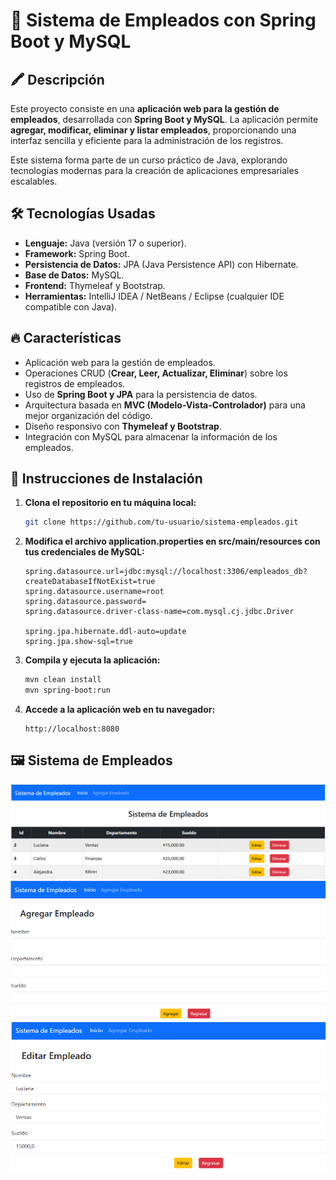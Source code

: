 # 🏢 Sistema de Empleados con Spring Boot y MySQL

## 🖍️ Descripción  
Este proyecto consiste en una **aplicación web para la gestión de empleados**, desarrollada con **Spring Boot y MySQL**. La aplicación permite **agregar, modificar, eliminar y listar empleados**, proporcionando una interfaz sencilla y eficiente para la administración de los registros.  

Este sistema forma parte de un curso práctico de Java, explorando tecnologías modernas para la creación de aplicaciones empresariales escalables.  

## 🛠️ Tecnologías Usadas  
- **Lenguaje:** Java (versión 17 o superior).  
- **Framework:** Spring Boot.  
- **Persistencia de Datos:** JPA (Java Persistence API) con Hibernate.  
- **Base de Datos:** MySQL.  
- **Frontend:** Thymeleaf y Bootstrap.  
- **Herramientas:** IntelliJ IDEA / NetBeans / Eclipse (cualquier IDE compatible con Java).  

## 🔥 Características  
- Aplicación web para la gestión de empleados.  
- Operaciones CRUD (**Crear, Leer, Actualizar, Eliminar**) sobre los registros de empleados.  
- Uso de **Spring Boot y JPA** para la persistencia de datos.  
- Arquitectura basada en **MVC (Modelo-Vista-Controlador)** para una mejor organización del código.  
- Diseño responsivo con **Thymeleaf y Bootstrap**.  
- Integración con MySQL para almacenar la información de los empleados.  

## 🚀 Instrucciones de Instalación  
1. **Clona el repositorio en tu máquina local:**
   ```bash
   git clone https://github.com/tu-usuario/sistema-empleados.git
   ```

2. **Modifica el archivo application.properties en src/main/resources con tus credenciales de MySQL:**
   ````properties
   spring.datasource.url=jdbc:mysql://localhost:3306/empleados_db?createDatabaseIfNotExist=true
   spring.datasource.username=root
   spring.datasource.password=
   spring.datasource.driver-class-name=com.mysql.cj.jdbc.Driver

   spring.jpa.hibernate.ddl-auto=update
   spring.jpa.show-sql=true
   ````

3. **Compila y ejecuta la aplicación:**
   ```bash
   mvn clean install
   mvn spring-boot:run
   ```

4. **Accede a la aplicación web en tu navegador:**
   ```arduino
   http://localhost:8080
   ```

## 🖼️ Sistema de Empleados  
![Sistema de Empleados - Inicio](Inicio.PNG)
![Sistema de Empleados - Agregar](Agregar.PNG)
![Sistema de Empleado - Editar](Editar.PNG)



